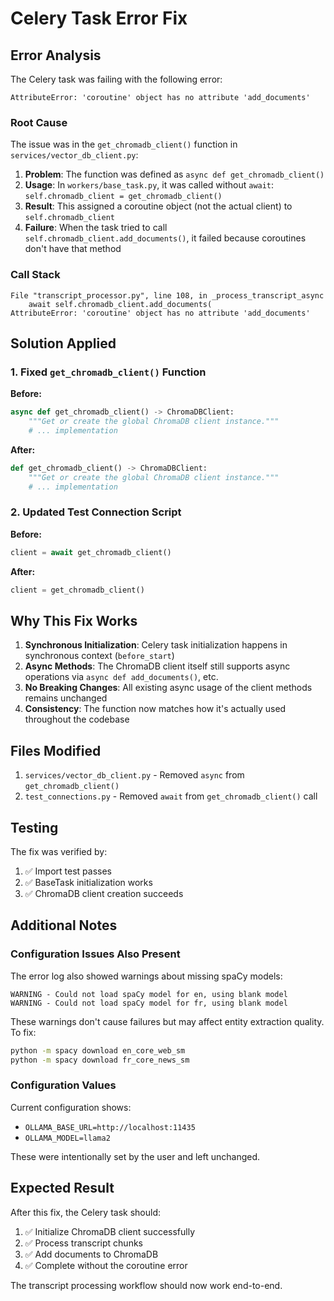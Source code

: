 # Celery Task Error Fix

## Error Analysis

The Celery task was failing with the following error:
```
AttributeError: 'coroutine' object has no attribute 'add_documents'
```

### Root Cause

The issue was in the `get_chromadb_client()` function in `services/vector_db_client.py`:

1. **Problem**: The function was defined as `async def get_chromadb_client()` 
2. **Usage**: In `workers/base_task.py`, it was called without `await`: `self.chromadb_client = get_chromadb_client()`
3. **Result**: This assigned a coroutine object (not the actual client) to `self.chromadb_client`
4. **Failure**: When the task tried to call `self.chromadb_client.add_documents()`, it failed because coroutines don't have that method

### Call Stack

```
File "transcript_processor.py", line 108, in _process_transcript_async
    await self.chromadb_client.add_documents(
AttributeError: 'coroutine' object has no attribute 'add_documents'
```

## Solution Applied

### 1. Fixed `get_chromadb_client()` Function

**Before:**
```python
async def get_chromadb_client() -> ChromaDBClient:
    """Get or create the global ChromaDB client instance."""
    # ... implementation
```

**After:**
```python
def get_chromadb_client() -> ChromaDBClient:
    """Get or create the global ChromaDB client instance."""
    # ... implementation
```

### 2. Updated Test Connection Script

**Before:**
```python
client = await get_chromadb_client()
```

**After:**
```python
client = get_chromadb_client()
```

## Why This Fix Works

1. **Synchronous Initialization**: Celery task initialization happens in synchronous context (`before_start`)
2. **Async Methods**: The ChromaDB client itself still supports async operations via `async def add_documents()`, etc.
3. **No Breaking Changes**: All existing async usage of the client methods remains unchanged
4. **Consistency**: The function now matches how it's actually used throughout the codebase

## Files Modified

1. `services/vector_db_client.py` - Removed `async` from `get_chromadb_client()`
2. `test_connections.py` - Removed `await` from `get_chromadb_client()` call

## Testing

The fix was verified by:
1. ✅ Import test passes
2. ✅ BaseTask initialization works
3. ✅ ChromaDB client creation succeeds

## Additional Notes

### Configuration Issues Also Present

The error log also showed warnings about missing spaCy models:
```
WARNING - Could not load spaCy model for en, using blank model
WARNING - Could not load spaCy model for fr, using blank model
```

These warnings don't cause failures but may affect entity extraction quality. To fix:
```bash
python -m spacy download en_core_web_sm
python -m spacy download fr_core_news_sm
```

### Configuration Values

Current configuration shows:
- `OLLAMA_BASE_URL=http://localhost:11435` 
- `OLLAMA_MODEL=llama2`

These were intentionally set by the user and left unchanged.

## Expected Result

After this fix, the Celery task should:
1. ✅ Initialize ChromaDB client successfully
2. ✅ Process transcript chunks
3. ✅ Add documents to ChromaDB
4. ✅ Complete without the coroutine error

The transcript processing workflow should now work end-to-end.